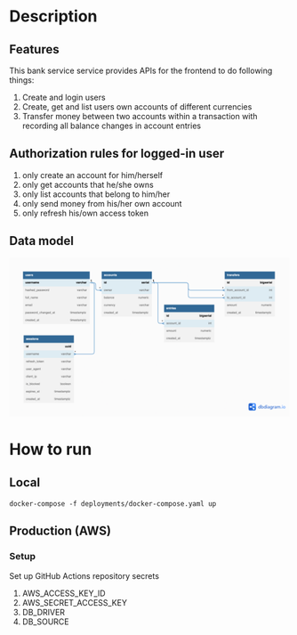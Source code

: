 # Description

## Features

This bank service service provides APIs for the frontend to do following things:
1. Create and login users
2. Create, get and list users own accounts of different currencies
3. Transfer money between two accounts within a transaction with recording all balance changes in account entries

## Authorization rules for logged-in user

1. only create an account for him/herself
2. only get accounts that he/she owns
3. only list accounts that belong to him/her
4. only send money from his/her own account
5. only refresh his/own access token

## Data model
<img src='./bank.png'/>

# How to run

## Local

```
docker-compose -f deployments/docker-compose.yaml up
```

## Production (AWS)

### Setup 

Set up GitHub Actions repository secrets
1. AWS_ACCESS_KEY_ID
2. AWS_SECRET_ACCESS_KEY
3. DB_DRIVER
4. DB_SOURCE

